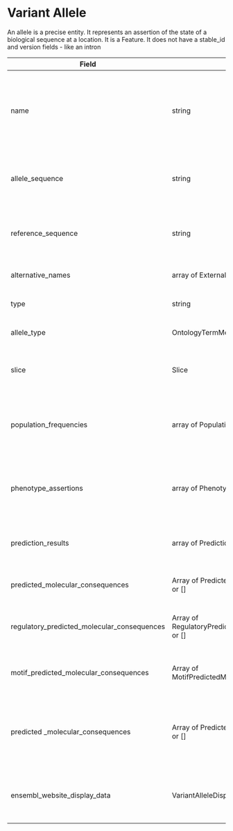 # Variant Allele
An allele is a precise entity. It represents an assertion of the state of a biological sequence at a location. It is a Feature. 
It does not have a stable_id and version fields - like an intron

| Field             | Type            | Description
|-------------------|-----------------|---------------------
| name               | string         | Name of the allele - using position based format - SPDI (not necessarily normalised)
| allele_sequence    |  string               | Alternative allele with respect to this sequence/ slice
| reference_sequence |  string        | Reference allele with respect to this sequence/ slice
| alternative_names  | array of External Reference or [ ] | Alternative names + source info
| type               | string                     | This is always VariantAllele
| allele_type        | OntologyTermMetadata| SO type eg. insertion, deletion
| slice              | Slice                      | Slice describing the coordinates of the allele
| population_frequencies| array of PopulationAlleleFrequency or []| Shows rate of occurrence in different populations. Can be empty
| phenotype_assertions| array of Phenotype Assertion or []| Links to disease where the precise allele is known. Can be empty
| prediction_results | array of PredictionResults or []| These are results at variant allele/loci level CADD
| predicted_molecular_consequences| Array of PredictedMolecularConsequence or []| Shows predicted effect on transcripts
| regulatory_predicted_molecular_consequences| Array of RegulatoryPredictedMolecularConsequence or []| Shows predicted effect on regulatory features
| motif_predicted_molecular_consequences| Array of MotifPredictedMolecularConsequence or []| Shows predicted effect on motif features
| predicted _molecular_consequences| Array of PredictedMolecularConsequence or []| Shows predicted  effect on transcripts, regulatory features etc. Can be empty
| ensembl_website_display_data| VariantAlleleDisplayData | Display data required for Ensembl Website at a variant allele level
























